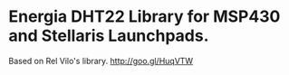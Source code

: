 # Energia DHT22 Library for MSP430 and Stellaris Launchpads.

Based on Rel Vilo's library.
http://goo.gl/HuqVTW
